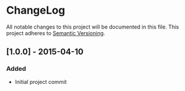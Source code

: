 # ChangeLog
All notable changes to this project will be documented in this file.
This project adheres to [Semantic Versioning](http://semver.org/).

## [1.0.0] - 2015-04-10
### Added
- Initial project commit